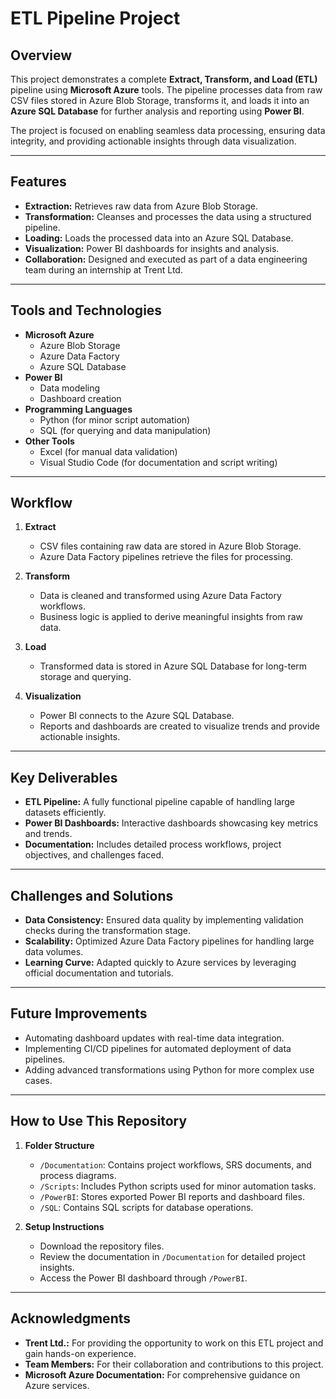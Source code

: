 # **ETL Pipeline Project**

## **Overview**
This project demonstrates a complete **Extract, Transform, and Load (ETL)** pipeline using **Microsoft Azure** tools. The pipeline processes data from raw CSV files stored in Azure Blob Storage, transforms it, and loads it into an **Azure SQL Database** for further analysis and reporting using **Power BI**.

The project is focused on enabling seamless data processing, ensuring data integrity, and providing actionable insights through data visualization.

---

## **Features**
- **Extraction:** Retrieves raw data from Azure Blob Storage.
- **Transformation:** Cleanses and processes the data using a structured pipeline.
- **Loading:** Loads the processed data into an Azure SQL Database.
- **Visualization:** Power BI dashboards for insights and analysis.
- **Collaboration:** Designed and executed as part of a data engineering team during an internship at Trent Ltd.

---

## **Tools and Technologies**
- **Microsoft Azure**
  - Azure Blob Storage
  - Azure Data Factory
  - Azure SQL Database
- **Power BI**
  - Data modeling
  - Dashboard creation
- **Programming Languages**
  - Python (for minor script automation)
  - SQL (for querying and data manipulation)
- **Other Tools**
  - Excel (for manual data validation)
  - Visual Studio Code (for documentation and script writing)

---

## **Workflow**
1. **Extract**
   - CSV files containing raw data are stored in Azure Blob Storage.
   - Azure Data Factory pipelines retrieve the files for processing.
   
2. **Transform**
   - Data is cleaned and transformed using Azure Data Factory workflows.
   - Business logic is applied to derive meaningful insights from raw data.

3. **Load**
   - Transformed data is stored in Azure SQL Database for long-term storage and querying.

4. **Visualization**
   - Power BI connects to the Azure SQL Database.
   - Reports and dashboards are created to visualize trends and provide actionable insights.

---

## **Key Deliverables**
- **ETL Pipeline:** A fully functional pipeline capable of handling large datasets efficiently.
- **Power BI Dashboards:** Interactive dashboards showcasing key metrics and trends.
- **Documentation:** Includes detailed process workflows, project objectives, and challenges faced.

---

## **Challenges and Solutions**
- **Data Consistency:** Ensured data quality by implementing validation checks during the transformation stage.
- **Scalability:** Optimized Azure Data Factory pipelines for handling large data volumes.
- **Learning Curve:** Adapted quickly to Azure services by leveraging official documentation and tutorials.

---

## **Future Improvements**
- Automating dashboard updates with real-time data integration.
- Implementing CI/CD pipelines for automated deployment of data pipelines.
- Adding advanced transformations using Python for more complex use cases.

---

## **How to Use This Repository**
1. **Folder Structure**
   - `/Documentation`: Contains project workflows, SRS documents, and process diagrams.
   - `/Scripts`: Includes Python scripts used for minor automation tasks.
   - `/PowerBI`: Stores exported Power BI reports and dashboard files.
   - `/SQL`: Contains SQL scripts for database operations.

2. **Setup Instructions**
   - Download the repository files.
   - Review the documentation in `/Documentation` for detailed project insights.
   - Access the Power BI dashboard through `/PowerBI`.

---

## **Acknowledgments**
- **Trent Ltd.:** For providing the opportunity to work on this ETL project and gain hands-on experience.
- **Team Members:** For their collaboration and contributions to this project.
- **Microsoft Azure Documentation:** For comprehensive guidance on Azure services.

